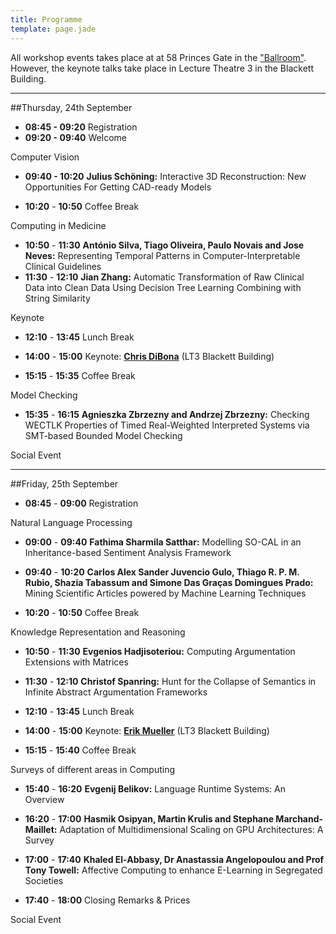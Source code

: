 ```yaml
---
title: Programme
template: page.jade
---
```


All workshop events takes place at at 58 Princes Gate in the ["Ballroom"](http://www3.imperial.ac.uk/conferenceandevents/venues/southkensingtonvenues/58pg). However, the keynote talks take place in  Lecture Theatre 3 in the Blackett Building. 

---
##Thursday, 24th September

* **08:45 - 09:20**	Registration
* **09:20 - 09:40**	Welcome
	
Computer Vision	
* **09:40 - 10:20**	**Julius Schöning:** Interactive 3D Reconstruction: New Opportunities For Getting CAD-ready Models

* **10:20** - **10:50**	Coffee Break
	
Computing in Medicine	
* **10:50** - **11:30**	**António Silva, Tiago Oliveira, Paulo Novais and Jose Neves:** Representing Temporal Patterns in Computer-Interpretable Clinical Guidelines  
* **11:30** - **12:10**	**Jian Zhang:** Automatic Transformation of Raw Clinical Data into Clean Data Using Decision Tree Learning Combining with String Similarity 

Keynote 
	
* **12:10** - **13:45**	Lunch Break
	
* **14:00** - **15:00**	Keynote: [**Chris DiBona**](/2015/keynotes.html) (LT3 Blackett Building)

* **15:15** - **15:35**	Coffee Break
	
Model Checking	
* **15:35** - **16:15** **Agnieszka Zbrzezny and Andrzej Zbrzezny:**	Checking WECTLK Properties of Timed Real-Weighted Interpreted Systems via SMT-based Bounded Model Checking 
	
Social Event	

---

##Friday, 25th September

* **08:45** - **09:00**	Registration 
	
Natural Language Processing	
* **09:00** - **09:40**	**Fathima Sharmila Satthar:** Modelling SO-CAL in an Inheritance-based Sentiment Analysis Framework 
* **09:40** - **10:20**	**Carlos Alex Sander Juvencio Gulo, Thiago R. P. M. Rubio, Shazia Tabassum and Simone Das Graças Domingues Prado:** Mining Scientific Articles powered by Machine Learning Techniques 
	
* **10:20** - **10:50**	Coffee Break
	
Knowledge Representation and Reasoning	
* **10:50** - **11:30** **Evgenios Hadjisoteriou:**	Computing Argumentation Extensions with Matrices 
* **11:30** - **12:10** **Christof Spanring:** Hunt for the Collapse of Semantics in Infinite Abstract Argumentation Frameworks  
	
* **12:10** - **13:45**	Lunch Break
	
* **14:00** - **15:00**	Keynote: [**Erik Mueller**](/2015/keynotes.html) (LT3 Blackett Building)
	
* **15:15** - **15:40**	Coffee Break
	
Surveys of different areas in Computing	
* **15:40** - **16:20**	**Evgenij Belikov:** Language Runtime Systems: An Overview  
* **16:20** - **17:00**	**Hasmik Osipyan, Martin Krulis and Stephane Marchand-Maillet:** Adaptation of Multidimensional Scaling on GPU Architectures: A Survey 
* **17:00** - **17:40**	**Khaled El-Abbasy, Dr Anastassia Angelopoulou and Prof Tony Towell:** Affective Computing to enhance E-Learning in Segregated Societies  
	
* **17:40** - **18:00** 	Closing Remarks & Prices

Social Event	

